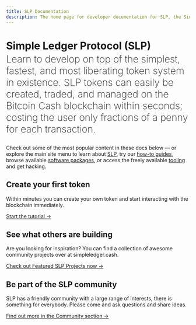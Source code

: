 ```yaml
---
title: SLP Documentation
description: The home page for developer documentation for SLP, the Simple Ledger Protocol built on top of Bitcoin Cash.
---
```


# Simple Ledger Protocol (SLP)

<p style="font-size:1.65rem; font-weight: 200; line-height: 2rem; margin-top: -15px;">Learn to develop on top of the simplest, fastest, and most liberating token system in existence. SLP tokens can easily be created, traded, and managed on the Bitcoin Cash blockchain within seconds; costing the user only fractions of a penny for each transaction.</p>

<p>Check out some of the most popular content in these docs below — or explore the main site menu to learn about <a href="/get-started/">SLP</a>, try our <a href="/guides/overview">how-to guides</a>, browse available <a href="/packages/overview">software packages</a>, or access the freely available <a href="/tooling/overview">tooling</a> and get hacking.</p>

## Create your first token

Within minutes you can create your own token and start interacting with the blockchain immediately. 

[Start the tutorial →](/guides/create-token/)

## See what others are building

Are you looking for inspiration? You can find a collection of awesome community projects over at simpleledger.cash. 

[Check out Featured SLP Projects now →](https://simpleledger.cash/featured-projects/)

## Be part of the SLP community

SLP has a friendly community with a large range of interests, there is something for everybody. Please come and ask questions and share ideas.

[Find out more in the Community section →](/community/)
